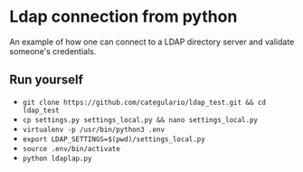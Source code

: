 # Ldap connection from python

An example of how one can connect to a LDAP directory server and validate someone's credentials.

## Run yourself

* `git clone https://github.com/categulario/ldap_test.git && cd ldap_test`
* `cp settings.py settings_local.py && nano settings_local.py`
* `virtualenv -p /usr/bin/python3 .env`
* `export LDAP_SETTINGS=$(pwd)/settings_local.py`
* `source .env/bin/activate`
* `python ldaplap.py`
